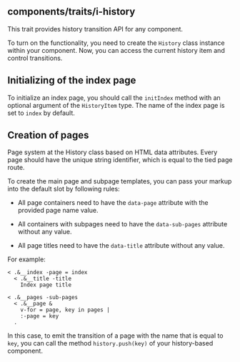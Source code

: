 ## components/traits/i-history

This trait provides history transition API for any component.

To turn on the functionality, you need to create the `History` class instance within your component.
Now, you can access the current history item and control transitions.

## Initializing of the index page

To initialize an index page, you should call the `initIndex` method with an optional argument of the `HistoryItem` type.
The name of the index page is set to `index` by default.

## Creation of pages

Page system at the History class based on HTML data attributes. Every page should have the unique string identifier,
which is equal to the tied page route.

To create the main page and subpage templates, you can pass your markup into the default slot by following rules:

* All page containers need to have the `data-page` attribute with the provided page name value.

* All containers with subpages need to have the `data-sub-pages` attribute without any value.

* All page titles need to have the `data-title` attribute without any value.

For example:

```
< .&__index -page = index
  < .&__title -title
    Index page title

< .&__pages -sub-pages
  < .&__page &
    v-for = page, key in pages |
    :-page = key
  .
```

In this case, to emit the transition of a page with the name that is equal to `key`,
you can call the method `history.push(key)` of your history-based component.
